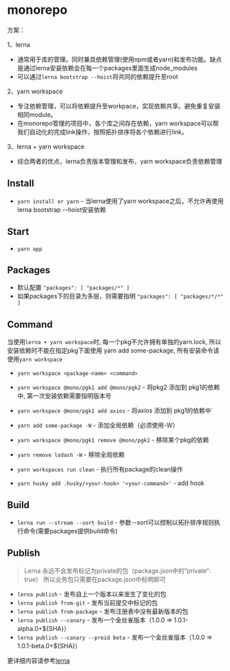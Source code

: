 # monorepo
方案：

 1、lerna

  - 通常用于库的管理。同时兼具依赖管理(使用npm或者yarn)和发布功能。缺点是通过lerna安装依赖会在每一个packages里面生成node_modules
  - 可以通过`lerna bootstrap --hoist`将共同的依赖提升至root

 2、yarn workspace

  - 专注依赖管理，可以将依赖提升至workpace，实现依赖共享。避免重复安装相同module。
  - 在monorepo管理的项目中，各个库之间存在依赖，yarn workspace可以帮我们自动化的完成link操作，按照拓扑排序将各个依赖进行link。

 3、lerna + yarn workspace
  - 综合两者的优点，lerna负责版本管理和发布，yarn workspace负责依赖管理
## Install
-   `yarn install or yarn` - 当lerna使用了yarn workspace之后，不允许再使用lerna bootstrap --hoist安装依赖

## Start
-   `yarn app`

## Packages
  * 默认配置
  `"packages": [
    "packages/*"
  ]`
  * 如果packages下的目录为多层，则需要指明
  `"packages": [
    "packages/*/*"
  ]`

## Command

当使用`lerna + yarn workspace`时, 每一个pkg不允许拥有单独的yarn.lock, 所以安装依赖时不能在指定pkg下面使用 yarn add some-package, 所有安装命令请使用`yarn workspace`

-   `yarn workspace <package-name> <command>`

-   `yarn workspace @mono/pgk1 add @mono/pgk2`  -  将pkg2 添加到 pkg1的依赖中, 第一次安装依赖需要指明版本号
-   `yarn workspace @mono/pgk1 add axios`  -  将axios 添加到 pkg1的依赖中`
-   `yarn add some-package -W` - 添加全局依赖（必须使用-W）

-   `yarn workspace @mono/pgk1 remove @mono/pgk2` - 移除某个pkg的依赖
-   `yarn remove lodash -W` - 移除全局依赖
-   `yarn workspaces run clean` - 执行所有package的clean操作
-   `yarn husky add .husky/<your-hook> '<your-command>'` - add hook


## Build
-   `lerna run --stream --sort build` - 参数--sort​可以控制以拓扑排序规则执行命令(需要packages提供build命令)

## Publish
> Lerna 永远不会发布标记为private的包（package.json中的”private“: true）
> 所以业务包只需要在package.json中标明即可

-   `lerna publish` - 发布自上一个版本以来发生了变化的包
-   `lerna publish from-git` - 发布当前提交中标记的包
-   `lerna publish from-package` - 发布注册表中没有最新版本的包
-   `lerna publish --canary` - 发布一个金丝雀版本（1.0.0 => 1.0.1-alpha.0+${SHA}）
-   `lerna publish --canary --preid beta` - 发布一个金丝雀版本（1.0.0 => 1.0.1-beta.0+${SHA}）

更详细内容请参考[lerna](https://github.com/lerna/lerna/tree/main/commands/publish)

